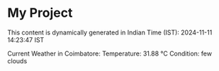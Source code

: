 # My Project

This content is dynamically generated in Indian Time (IST): 2024-11-11 14:23:47 IST


Current Weather in Coimbatore:
Temperature: 31.88 °C
Condition: few clouds

